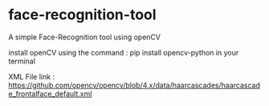 # face-recognition-tool

A simple Face-Recognition tool using openCV

install openCV using the command :
pip install opencv-python 
in your terminal

XML File link : https://github.com/opencv/opencv/blob/4.x/data/haarcascades/haarcascade_frontalface_default.xml
